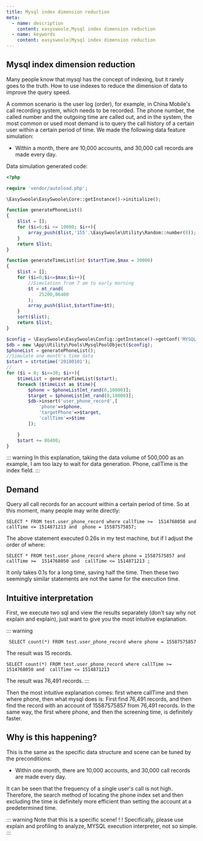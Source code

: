 ```yaml
---
title: Mysql index dimension reduction
meta:
  - name: description
    content: easyswoole,Mysql index dimension reduction
  - name: keywords
    content: easyswoole|Mysql index dimension reduction
---
```

## Mysql index dimension reduction
Many people know that mysql has the concept of indexing, but it rarely goes to the truth. How to use indexes to reduce the dimension of data to improve the query speed.

A common scenario is the user log (order), for example, in China Mobile's call recording system, which needs to be recorded.
The phone number, the called number and the outgoing time are called out, and in the system, the most common or used most demand is to query the call history of a certain user within a certain period of time. We made the following data feature simulation:

- Within a month, there are 10,000 accounts, and 30,000 call records are made every day.

Data simulation generated code:
```php
<?php

require 'vendor/autoload.php';

\EasySwoole\EasySwoole\Core::getInstance()->initialize();

function generatePhoneList()
{
    $list = [];
    for ($i=0;$i <= 10000; $i++){
        array_push($list,'155'.\EasySwoole\Utility\Random::number(8));
    }
    return $list;
}

function generateTimeList(int $startTime,$max = 30000)
{
    $list = [];
    for ($i=0;$i<=$max;$i++){
        //Simulation from 7 am to early morning
        $t = mt_rand(
            25200,86400
        );
        array_push($list,$startTime+$t);
    }
    sort($list);
    return $list;
}

$config = \EasySwoole\EasySwoole\Config::getInstance()->getConf('MYSQL');
$db = new \App\Utility\Pools\MysqlPoolObject($config);
$phoneList = generatePhoneList();
//Simulate one month's time data
$start = strtotime('20180101');
//
for ($i = 0; $i<=30; $i++){
    $timeList = generateTimeList($start);
    foreach ($timeList as $time){
        $phone = $phoneList[mt_rand(0,10000)];
        $target = $phoneList[mt_rand(0,10000)];
        $db->insert('user_phone_record',[
            'phone'=>$phone,
            'targetPhone'=>$target,
            'callTime'=>$time
        ]);

    }
    $start += 86400;
}
```
::: warning 
In this explanation, taking the data volume of 500,000 as an example, I am too lazy to wait for data generation. Phone, callTime is the index field.
:::



## Demand
Query all call records for an account within a certain period of time.
So at this moment, many people may write directly:
```
SELECT * FROM test.user_phone_record where callTime >=  1514768050 and  callTime <= 1514871213 and  phone = 15587575857;
```
The above statement executed 0.26s in my test machine, but if I adjust the order of where:
```
SELECT * FROM test.user_phone_record where phone = 15587575857 and callTime >=  1514768050 and  callTime <= 1514871213 ;
```
It only takes 0.1s for a long time, saving half the time. Then these two seemingly similar statements are not the same for the execution time.

## Intuitive interpretation

First, we execute two sql and view the results separately (don't say why not explain and explain), just want to give you the most intuitive explanation.

::: warning 
```
 SELECT count(*) FROM test.user_phone_record where phone = 15587575857 
```
The result was 15 records.
```
SELECT count(*) FROM test.user_phone_record where callTime >=  1514768050 and  callTime <= 1514871213 
```
The result was 76,491 records.
:::


Then the most intuitive explanation comes: first where callTime and then where phone, then what mysql does is:
First find 76,491 records, and then find the record with an account of 15587575857 from 76,491 records. In the same way, the first where phone, and then the screening time, is definitely faster.


## Why is this happening?
This is the same as the specific data structure and scene can be tuned by the preconditions:

- Within one month, there are 10,000 accounts, and 30,000 call records are made every day.

It can be seen that the frequency of a single user's call is not high. Therefore, the search method of locating the phone index set and then excluding the time is definitely more efficient than setting the account at a predetermined time.

::: warning 
Note that this is a specific scene! ! ! Specifically, please use explain and profiling to analyze, MYSQL execution interpreter, not so simple.
:::

